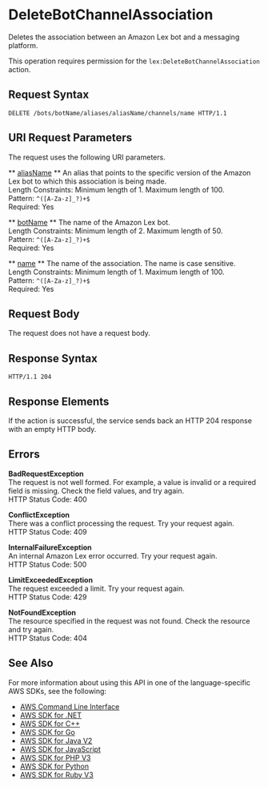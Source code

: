 # DeleteBotChannelAssociation<a name="API_DeleteBotChannelAssociation"></a>

Deletes the association between an Amazon Lex bot and a messaging platform\.

This operation requires permission for the `lex:DeleteBotChannelAssociation` action\.

## Request Syntax<a name="API_DeleteBotChannelAssociation_RequestSyntax"></a>

```
DELETE /bots/botName/aliases/aliasName/channels/name HTTP/1.1
```

## URI Request Parameters<a name="API_DeleteBotChannelAssociation_RequestParameters"></a>

The request uses the following URI parameters\.

 ** [aliasName](#API_DeleteBotChannelAssociation_RequestSyntax) **   <a name="lex-DeleteBotChannelAssociation-request-botAlias"></a>
An alias that points to the specific version of the Amazon Lex bot to which this association is being made\.  
Length Constraints: Minimum length of 1\. Maximum length of 100\.  
Pattern: `^([A-Za-z]_?)+$`   
Required: Yes

 ** [botName](#API_DeleteBotChannelAssociation_RequestSyntax) **   <a name="lex-DeleteBotChannelAssociation-request-botName"></a>
The name of the Amazon Lex bot\.  
Length Constraints: Minimum length of 2\. Maximum length of 50\.  
Pattern: `^([A-Za-z]_?)+$`   
Required: Yes

 ** [name](#API_DeleteBotChannelAssociation_RequestSyntax) **   <a name="lex-DeleteBotChannelAssociation-request-name"></a>
The name of the association\. The name is case sensitive\.   
Length Constraints: Minimum length of 1\. Maximum length of 100\.  
Pattern: `^([A-Za-z]_?)+$`   
Required: Yes

## Request Body<a name="API_DeleteBotChannelAssociation_RequestBody"></a>

The request does not have a request body\.

## Response Syntax<a name="API_DeleteBotChannelAssociation_ResponseSyntax"></a>

```
HTTP/1.1 204
```

## Response Elements<a name="API_DeleteBotChannelAssociation_ResponseElements"></a>

If the action is successful, the service sends back an HTTP 204 response with an empty HTTP body\.

## Errors<a name="API_DeleteBotChannelAssociation_Errors"></a>

 **BadRequestException**   
The request is not well formed\. For example, a value is invalid or a required field is missing\. Check the field values, and try again\.  
HTTP Status Code: 400

 **ConflictException**   
 There was a conflict processing the request\. Try your request again\.   
HTTP Status Code: 409

 **InternalFailureException**   
An internal Amazon Lex error occurred\. Try your request again\.  
HTTP Status Code: 500

 **LimitExceededException**   
The request exceeded a limit\. Try your request again\.  
HTTP Status Code: 429

 **NotFoundException**   
The resource specified in the request was not found\. Check the resource and try again\.  
HTTP Status Code: 404

## See Also<a name="API_DeleteBotChannelAssociation_SeeAlso"></a>

For more information about using this API in one of the language\-specific AWS SDKs, see the following:
+  [ AWS Command Line Interface](https://docs.aws.amazon.com/goto/aws-cli/lex-models-2017-04-19/DeleteBotChannelAssociation) 
+  [ AWS SDK for \.NET](https://docs.aws.amazon.com/goto/DotNetSDKV3/lex-models-2017-04-19/DeleteBotChannelAssociation) 
+  [ AWS SDK for C\+\+](https://docs.aws.amazon.com/goto/SdkForCpp/lex-models-2017-04-19/DeleteBotChannelAssociation) 
+  [ AWS SDK for Go](https://docs.aws.amazon.com/goto/SdkForGoV1/lex-models-2017-04-19/DeleteBotChannelAssociation) 
+  [ AWS SDK for Java V2](https://docs.aws.amazon.com/goto/SdkForJavaV2/lex-models-2017-04-19/DeleteBotChannelAssociation) 
+  [ AWS SDK for JavaScript](https://docs.aws.amazon.com/goto/AWSJavaScriptSDK/lex-models-2017-04-19/DeleteBotChannelAssociation) 
+  [ AWS SDK for PHP V3](https://docs.aws.amazon.com/goto/SdkForPHPV3/lex-models-2017-04-19/DeleteBotChannelAssociation) 
+  [ AWS SDK for Python](https://docs.aws.amazon.com/goto/boto3/lex-models-2017-04-19/DeleteBotChannelAssociation) 
+  [ AWS SDK for Ruby V3](https://docs.aws.amazon.com/goto/SdkForRubyV3/lex-models-2017-04-19/DeleteBotChannelAssociation) 